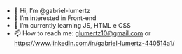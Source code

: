 - 👋 Hi, I’m @gabriel-lumertz
- 👀 I’m interested in Front-end
- 🌱 I’m currently learning JS, HTML e CSS
- 📫 How to reach me: glumertz10@gmail.com or https://www.linkedin.com/in/gabriel-lumertz-440514a1/

<!---
gabriel-lumertz/gabriel-lumertz is a ✨ special ✨ repository because its `README.md` (this file) appears on your GitHub profile.
You can click the Preview link to take a look at your changes.
--->
